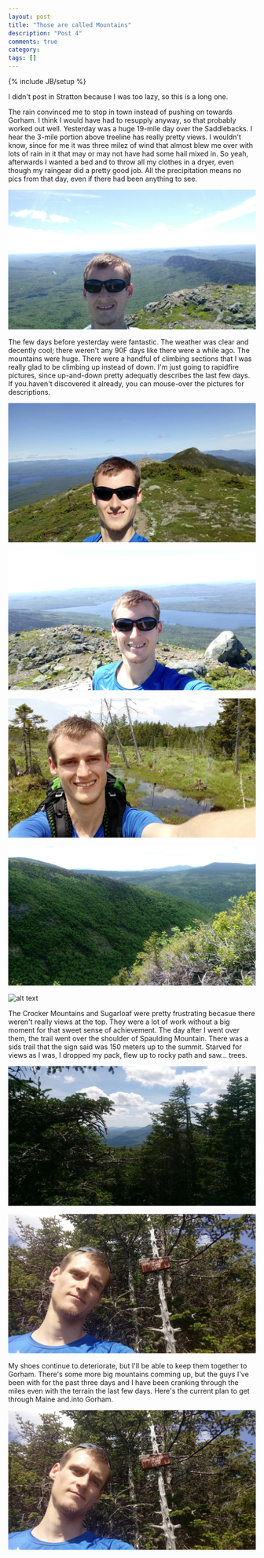```yaml
---
layout: post
title: "Those are called Mountains"
description: "Post 4"
comments: true
category:
tags: []
---
```

{% include JB/setup %}

I didn't post in Stratton because I was too lazy, so this is a long one.

The rain convinced me to stop in town instead of pushing on towards Gorham. I think I would have had to resupply anyway, so that probably worked out well. Yesterday was a huge 19-mile day over the Saddlebacks. I hear the 3-mile portion above treeline has really pretty views. I wouldn't know, since for me it was three milez of wind that almost blew me over with lots of rain in it that may or may not have had some hail mixed in. So yeah, afterwards I wanted a bed and to throw all my clothes in a dryer, even though my raingear did a pretty good job. All the precipitation means no pics from that day, even if there had been anything to see.

![alt text](https://raw.githubusercontent.com/SilensAngelusNex/silensangelusnex.github.com/master/_images/rangley/20170614_102915.jpg "On top of Bigelow West Peak")

The few days before yesterday were fantastic. The weather was clear and decently cool; there weren't any 90F days like there were a while ago. The mountains were huge. There were a handful of climbing sections that I was really glad to be climbing up instead of down. I'm just going to rapidfire pictures, since up-and-down pretty adequatly describes the last few days. If you.haven't discovered it already, you can mouse-over the pictures for descriptions.

![alt text](https://raw.githubusercontent.com/SilensAngelusNex/silensangelusnex.github.com/master/_images/rangley/20170614_102829.jpg "On Avery Peak, looking at Bigelow West Peak")

![alt text](https://raw.githubusercontent.com/SilensAngelusNex/silensangelusnex.github.com/master/_images/rangley/20170614_102805.jpg "On Avery Peak, looking backwards down the trail")

![alt text](https://raw.githubusercontent.com/SilensAngelusNex/silensangelusnex.github.com/master/_images/rangley/20170612_125229.jpg "Some bog that I can't find in the book anymore, but it looked cool.")

![alt text](https://raw.githubusercontent.com/SilensAngelusNex/silensangelusnex.github.com/master/_images/rangley/20170615_132443.jpg "View off.the side of the Crockers")

![alt text](https://raw.githubusercontent.com/SilensAngelusNex/silensangelusnex.github.com/master/_images/rangley/20170615_132502.jpg "View off.the side of Sugarloaf")

The Crocker Mountains and Sugarloaf were pretty frustrating becasue there weren't really views at the top. They were a lot of work without a big moment for that sweet sense of achievement. The day after I went over them, the trail went over the shoulder of Spaulding Mountain. There was a sids trail that the sign said was 150 meters up to the summit. Starved for views as I was, I dropped my pack, flew up to rocky path and saw... trees.

![alt text](https://raw.githubusercontent.com/SilensAngelusNex/silensangelusnex.github.com/master/_images/rangley/20170615_145349.jpg "A glimpse throught the pines")

![alt text](https://raw.githubusercontent.com/SilensAngelusNex/silensangelusnex.github.com/master/_images/rangley/20170615_145337.jpg "The face of the betrayed")

My shoes continue to.deteriorate, but I'll be able to keep them together to Gorham. There's some more big mountains comming up, but the guys I've been with for the past three days and I have been cranking through the miles even with the terrain the last few days. Here's the current plan to get through Maine and.into Gorham.

![alt text](https://raw.githubusercontent.com/SilensAngelusNex/silensangelusnex.github.com/master/_images/rangley/20170615_145337.jpg "The plan to.finish Maine")
